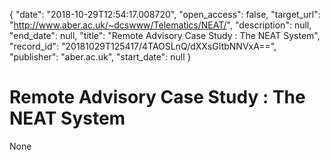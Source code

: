 {
  "date": "2018-10-29T12:54:17.008720", 
  "open_access": false, 
  "target_url": "http://www.aber.ac.uk/~dcswww/Telematics/NEAT/", 
  "description": null, 
  "end_date": null, 
  "title": "Remote Advisory Case Study : The NEAT System", 
  "record_id": "20181029T125417/4TAOSLnQ/dXXsGItbNNVxA==", 
  "publisher": "aber.ac.uk", 
  "start_date": null
}

# Remote Advisory Case Study : The NEAT System

None